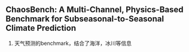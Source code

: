 ## ChaosBench: A Multi-Channel, Physics-Based Benchmark for Subseasonal-to-Seasonal Climate Prediction
1. 天气预测的benchmark，结合了海洋，冰川等信息